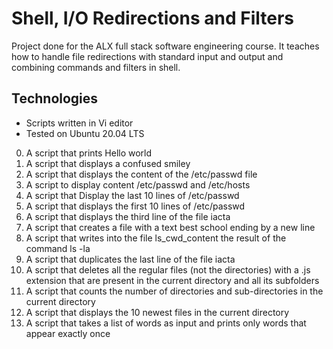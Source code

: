 # Shell, I/O Redirections and Filters
Project done for the ALX full stack software engineering course. It teaches how to handle file redirections with standard input and output and combining commands and filters in shell. 

## Technologies

* Scripts written in Vi editor
* Tested on Ubuntu 20.04 LTS

0. A script that prints Hello world
1. A script that displays a confused smiley
2. A script that displays the content of the /etc/passwd file
3. A script to display content /etc/passwd and /etc/hosts
4. A script that Display the last 10 lines of /etc/passwd
5. A script that displays the first 10 lines of /etc/passwd
6. A script that displays the third line of the file iacta
7. A script that creates a file with a text best school ending by a new line
8. A script that writes into the file ls_cwd_content the result of the command ls -la
9. A script that duplicates the last line of the file iacta
10. A script that deletes all the regular files (not the directories) with a .js extension that are present in the current directory and all its subfolders
11. A script  that counts the number of directories and sub-directories in the current directory
12. A script that displays the 10 newest files in the current directory
13. A script that takes a list of words as input and prints only words that appear exactly once
